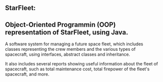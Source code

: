 ## StarFleet:

## Object-Oriented Programmin (OOP) representation of StarFleet, using Java.

A software system for managing a future space fleet, which includes classes representing the crew members and the various types of spacecraft, using interfaces, abstract classes and inheritance.

It also includes several reports showing useful information about the fleet of spacecraft, such as total maintenance cost, total firepower of the fleet's spacecraft, and more.
